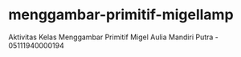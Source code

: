 # menggambar-primitif-migellamp

Aktivitas Kelas Menggambar Primitif
Migel Aulia Mandiri Putra - 05111940000194
